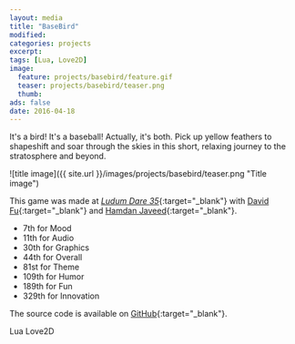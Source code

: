 ```yaml
---
layout: media
title: "BaseBird"
modified:
categories: projects
excerpt:
tags: [Lua, Love2D]
image:
  feature: projects/basebird/feature.gif
  teaser: projects/basebird/teaser.png
  thumb:
ads: false
date: 2016-04-18
---
```


It's a bird! It's a baseball! Actually, it's both. Pick up yellow feathers to shapeshift and soar through the skies in this short, relaxing journey to the stratosphere and beyond.

![title image]({{ site.url }}/images/projects/basebird/teaser.png "Title image")

This game was made at [_Ludum Dare 35_](https://dvdfu.itch.io/basebird){:target="_blank"} with [David Fu](http://dvdfu.net){:target="_blank"} and [Hamdan Javeed](http://hamdanjaveed.com/){:target="_blank"}.

- 7th for Mood
- 11th for Audio
- 30th for Graphics
- 44th for Overall
- 81st for Theme
- 109th for Humor
- 189th for Fun
- 329th for Innovation

The source code is available on [GitHub](https://github.com/dvdfu/ld35){:target="_blank"}.

<span class="badge">Lua</span>
<span class="badge">Love2D</span>
